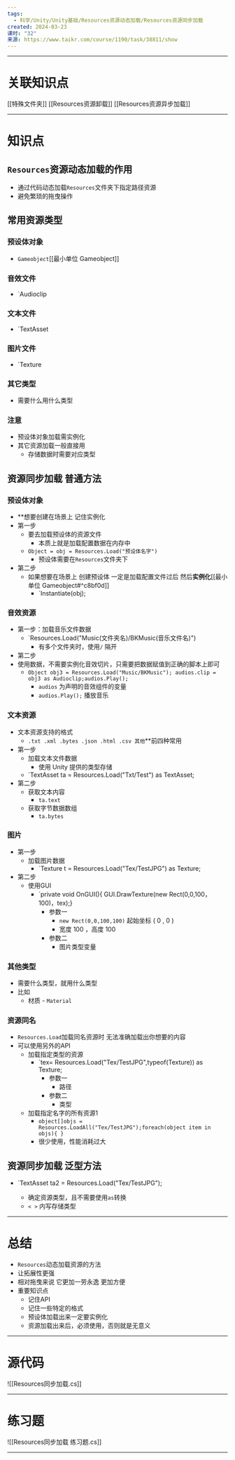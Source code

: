 ```yaml
---
tags:
  - 科学/Unity/Unity基础/Resources资源动态加载/Resources资源同步加载
created: 2024-03-23
课时: "32"
来源: https://www.taikr.com/course/1190/task/38811/show
---
```


---
# 关联知识点

[[特殊文件夹]] [[Resources资源卸载]] [[Resources资源异步加载]]

---
# 知识点

## `Resources`资源动态加载的作用

- 通过代码动态加载`Resources`文件夹下指定路径资源
- 避免繁琐的拖曳操作
## 常用资源类型

### 预设体对象

- `Gameobject`[[最小单位 Gameobject]]
### 音效文件

- `Audioclip
### 文本文件

- `TextAsset
### 图片文件

- `Texture
### 其它类型

- 需要什么用什么类型
### 注意

- 预设体对象加载需实例化
- 其它资源加载一般直接用
	- 存储数据时需要对应类型
## 资源同步加载 普通方法

### 预设体对象

- **想要创建在场景上 记住实例化
- 第一步
	- 要去加载预设体的资源文件
		- 本质上就是加载配置数据在内存中
	- `Object = obj = Resources.Load("预设体名字")`
		- 预设体需要在`Resources`文件夹下
- 第二步
	- 如果想要在场景上 创建预设体 一定是加载配置文件过后 然后**实例化**[[最小单位 Gameobject#^c8bf0d]]
		- `Instantiate(obj);
### 音效资源

- 第一步：加载音乐文件数据
	- `Resources.Load("Music(文件夹名)/BKMusic(音乐文件名)")
		- 有多个文件夹时，使用`/` 隔开
- 第二步
- 使用数据，不需要实例化音效切片，只需要把数据赋值到正确的脚本上即可
	- `Object obj3 = Resources.Load("Music/BKMusic"); audios.clip = obj3 as Audioclip;audios.Play();`
		- `audios` 为声明的音效组件的变量
		- `audios.Play();` 播放音乐
### 文本资源

- 文本资源支持的格式
	- `.txt .xml .bytes .json .html .csv 其他`**前四种常用
- 第一步
	- 加载文本文件数据
		- 使用 Unity 提供的类型存储
	- `TextAsset ta = Resources.Load("Txt/Test") as TextAsset;
- 第二步
	- 获取文本内容
		- `ta.text`
	- 获取字节数据数组
		- `ta.bytes`
### 图片

- 第一步
	- 加载图片数据
		- `Texture t = Resources.Load("Tex/TestJPG") as Texture;
- 第二步
	- 使用GUI
		- `private void OnGUI(){ GUI.DrawTexture(new Rect(0,0,100，100)，tex);}
			- 参数一
				- `new Rect(0,0,100,100)`  起始坐标 ( 0 , 0 )
				- 宽度 100 ，高度 100
			- 参数二
				- 图片类型变量
### 其他类型

- 需要什么类型，就用什么类型
- 比如
	- 材质 - `Material`
### 资源同名

- `Resources.Load`加载同名资源时 无法准确加载出你想要的内容
- 可以使用另外的API
	- 加载指定类型的资源
		- `tex= Resources.Load("Tex/TestJPG",typeof(Texture)) as Texture;
			- 参数一
				- 路径
			- 参数二
				- 类型
	- 加载指定名字的所有资源1
		- `object[]objs = Resources.LoadAll("Tex/TestJPG");foreach(object item in objs){ }`
		- 很少使用，性能消耗过大
## 资源同步加载 泛型方法

- `TextAsset ta2 = Resources.Load<TextAsset>("Tex/TestJPG");
	- 确定资源类型，且不需要使用`as`转换
	- `< >` 内写存储类型

---
# 总结

- `Resources`动态加载资源的方法
- 让拓展性更强
- 相对拖曳来说 它更加一劳永逸 更加方便
- 重要知识点
	- 记住API
	- 记住一些特定的格式
	- 预设体加载出来一定要实例化
	- 资源加载出来后，必须使用，否则就是无意义

---
# 源代码

![[Resources同步加载.cs]]

---
# 练习题

![[Resources同步加载 练习题.cs]]

---



